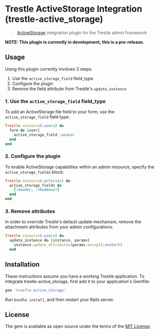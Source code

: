 # Trestle ActiveStorage Integration (trestle-active_storage)

> [ActiveStorage](https://github.com/rails/rails/tree/master/activestorage) integration plugin for the Trestle admin framework

**NOTE: This plugin is currently in development, this is a pre-release.**

## Usage

Using this plugin currently involves 3 steps:

1. Use the `active_storage_field` field_type
2. Configure the plugin
3. Remove the field attribute from Trestle's `update_instance`

### 1. Use the `active_storage_field` field_type

To add an ActiveStorage file field to your form, use the `active_storage_field` field type:

```ruby
Trestle.resource(:users) do
  form do |user|
    active_storage_field :avatar
  end
end
```

### 2. Configure the plugin

To enable ActiveStorage capabilities within an admin resource, specify the `active_storage_fields` block:

```ruby
Trestle.resource(:articles) do
  active_storage_fields do
    [:header, :thumbnail]
  end
end
```

### 3. Remove attributes

In order to override Trestle's default update mechanism, remove the attachment attributes from your admin configurations:

```ruby
Trestle.resource(:users) do
  update_instance do |instance, params|
    instance.update_attributes(params.except(:avatar))
  end
```

## Installation

These instructions assume you have a working Trestle application. To integrate trestle-active_storage, first add it to your application's Gemfile:

```ruby
gem 'trestle-active_storage'
```

Run `bundle install`, and then restart your Rails server.

## License

The gem is available as open source under the terms of the [MIT License](http://opensource.org/licenses/MIT).

